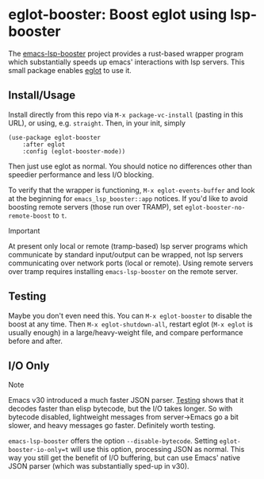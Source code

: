 # eglot-booster: Boost eglot using lsp-booster

The [emacs-lsp-booster](https://github.com/blahgeek/emacs-lsp-booster) project provides a rust-based wrapper program which substantially speeds up emacs' interactions with lsp servers.   This small package enables [eglot](https://github.com/joaotavora/eglot) to use it.

## Install/Usage

Install directly from this repo via `M-x package-vc-install` (pasting in this URL), or using, e.g. `straight`.  Then, in your init, simply 

```elisp
(use-package eglot-booster
	:after eglot
	:config	(eglot-booster-mode))
```

Then just use eglot as normal.  You should notice no differences other than speedier performance and less I/O blocking.

To verify that the wrapper is functioning, `M-x eglot-events-buffer` and look at the beginning for `emacs_lsp_booster::app` notices.  If you'd like to avoid boosting remote servers (those run over TRAMP), set `eglot-booster-no-remote-boost` to `t`. 

> [!IMPORTANT]
> At present only local or remote (tramp-based) lsp server programs which communicate by standard input/output can be wrapped, not lsp servers communicating over network ports (local or remote).  Using remote servers over tramp requires installing `emacs-lsp-booster` on the remote server.

## Testing

Maybe you don't even need this.  You can `M-x eglot-booster` to disable the boost at any time.  Then `M-x eglot-shutdown-all`, restart eglot (`M-x eglot` is usually enough) in a large/heavy-weight file, and compare performance before and after.

## I/O Only

> [!NOTE]
> Emacs v30 introduced a much faster JSON parser.  [Testing](https://www.reddit.com/r/emacs/comments/1jsxamc/the_new_json_parser_is_fast/) shows that it decodes faster than elisp bytecode, but the I/O takes longer.  So with bytecode disabled, lightweight messages from server->Emacs go a bit slower, and heavy messages go faster.  Definitely worth testing.

`emacs-lsp-booster` offers the option `--disable-bytecode`.  Setting `eglot-booster-io-only=t` will use this option, processing JSON as normal.  This way you still get the benefit of I/O buffering, but can use Emacs' native JSON parser (which was substantially sped-up in v30).
